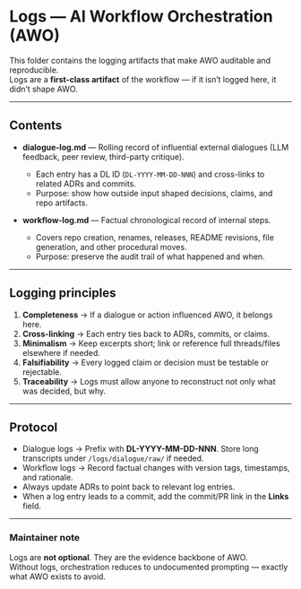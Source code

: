 # Logs — AI Workflow Orchestration (AWO)

This folder contains the logging artifacts that make AWO auditable and reproducible.  
Logs are a **first-class artifact** of the workflow — if it isn’t logged here, it didn’t shape AWO.

---

## Contents
- **dialogue-log.md** — Rolling record of influential external dialogues (LLM feedback, peer review, third-party critique).  
  - Each entry has a DL ID (`DL-YYYY-MM-DD-NNN`) and cross-links to related ADRs and commits.  
  - Purpose: show how outside input shaped decisions, claims, and repo artifacts.  

- **workflow-log.md** — Factual chronological record of internal steps.  
  - Covers repo creation, renames, releases, README revisions, file generation, and other procedural moves.  
  - Purpose: preserve the audit trail of what happened and when.

---

## Logging principles
1. **Completeness** → If a dialogue or action influenced AWO, it belongs here.  
2. **Cross-linking** → Each entry ties back to ADRs, commits, or claims.  
3. **Minimalism** → Keep excerpts short; link or reference full threads/files elsewhere if needed.  
4. **Falsifiability** → Every logged claim or decision must be testable or rejectable.  
5. **Traceability** → Logs must allow anyone to reconstruct not only what was decided, but why.

---

## Protocol
- Dialogue logs → Prefix with **DL-YYYY-MM-DD-NNN**. Store long transcripts under `/logs/dialogue/raw/` if needed.  
- Workflow logs → Record factual changes with version tags, timestamps, and rationale.  
- Always update ADRs to point back to relevant log entries.  
- When a log entry leads to a commit, add the commit/PR link in the **Links** field.

---

### Maintainer note
Logs are **not optional**. They are the evidence backbone of AWO.  
Without logs, orchestration reduces to undocumented prompting — exactly what AWO exists to avoid.